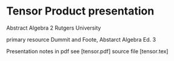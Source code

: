 # Tensor Product presentation
Abstract Algebra 2 Rutgers University

primary resource Dummit and Foote, Abstarct Algebra Ed. 3

Presentation notes in pdf see [tensor.pdf] source file [tensor.tex]
